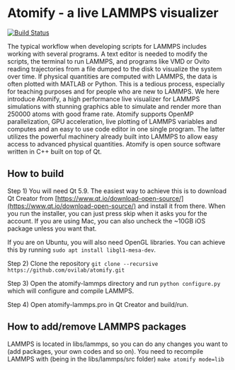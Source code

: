 # Atomify - a live LAMMPS visualizer #

[![Build Status](https://travis-ci.org/ovilab/atomify-lammps.svg?branch=dev)](https://travis-ci.org/ovilab/atomify-lammps)

The typical workflow when developing scripts for LAMMPS includes working with several programs. A text editor is needed to modify the scripts, the terminal to run LAMMPS, and programs like VMD or Ovito reading trajectories from a file dumped to the disk to visualize the system over time. If physical quantities are computed with LAMMPS, the data is often plotted with MATLAB or Python. This is a tedious process, especially for teaching purposes and for people who are new to LAMMPS. We here introduce Atomify, a high performance live visualizer for LAMMPS simulations with stunning graphics able to simulate and render more than 250000 atoms with good frame rate. Atomify supports OpenMP parallelization, GPU acceleration, live plotting of LAMMPS variables and computes and an easy to use code editor in one single program. The latter utilizes the powerful machinery already built into LAMMPS to allow easy access to advanced physical quantities. Atomify is open source software written in C++ built on top of Qt. 

## How to build ##
Step 1)
You will need Qt 5.9. The easiest way to achieve this is to download Qt Creator from [https://www.qt.io/download-open-source/](https://www.qt.io/download-open-source/) and install it from there. When you run the installer, you can just press skip when it asks you for the account. If you are using Mac, you can also uncheck the ~10GB iOS package unless you want that.

If you are on Ubuntu, you will also need OpenGL libraries. You can achieve this by running `sudo apt install libgl1-mesa-dev`.

Step 2)
Clone the repository `git clone --recursive https://github.com/ovilab/atomify.git`

Step 3)
Open the atomify-lammps directory and run `python configure.py` which will configure and compile LAMMPS. 

Step 4)
Open atomify-lammps.pro in Qt Creator and build/run.

## How to add/remove LAMMPS packages ##
LAMMPS is located in libs/lammps, so you can do any changes you want to (add packages, your own codes and so on). You need to recompile LAMMPS with (being in the libs/lammps/src folder)
`make atomify mode=lib`